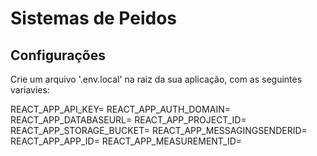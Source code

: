 # Sistemas de Peidos

## Configurações

Crie um arquivo '.env.local' na raiz da sua aplicação, com as seguintes variavies:

REACT_APP_API_KEY= 
REACT_APP_AUTH_DOMAIN= 
REACT_APP_DATABASEURL= 
REACT_APP_PROJECT_ID= 
REACT_APP_STORAGE_BUCKET= 
REACT_APP_MESSAGINGSENDERID= 
REACT_APP_APP_ID=
REACT_APP_MEASUREMENT_ID=
